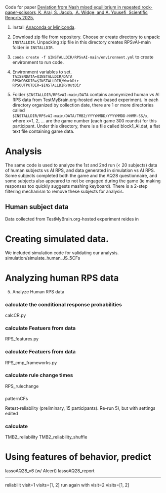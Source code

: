 
Code for paper [Deviation from Nash mixed equilibrium in repeated rock-paper-scissors, K. Arai, S. Jacob., A. Widge, and A. Yousefi, Scientific Reports 2025.](https://www.nature.com/articles/s41598-025-95444-6)

1)  Install [Anaconda or Miniconda](https://www.anaconda.com/docs/getting-started/miniconda/main).

2)  Download zip file from repository.
   Choose or create directory to unpack: `INSTALLDIR`.  Unpacking zip file in this directory creates RPSvAI-main folder in `INSTALLDIR`.

3)  `conda create -f $INSTALLDIR/RPSvAI-main/environment.yml` to create environment to run code.

4)  Environment variables to set.\
`TAISENDATA=$INSTALLDIR/DATA`\
`RPSWORKDIR=$INSTALLDIR/WorkDir`\
`RPSOUTPUTDIR=$INSTALLDIR/OutDir`

5)  Folder `$INSTALLDIR/RPSvAI-main/DATA` contains anonymized human vs AI RPS data from TestMyBrain.org-hosted web-based experiment.  In each directory organized by collection date, there are 1 or more directories called \
    `$INSTALLDIR/RPSvAI-main/DATA/TMB2/YYYYMMDD/YYYYMMDD-HHMM-SS/x`, \
    where x=1, 2, ... are the game number (each game 300 rounds) for this participant.  Under this directory, there is a file called block1_AI.dat, a flat text file containing game data.

#  Analysis
The same code is used to analyze the 1st and 2nd run (< 20 subjects) data of human subjects vs AI RPS, and data generated in simulation vs AI RPS.  Some subjects completed both the game and the AQ28 questionnaire, and some subjects also appeared to not be engaged during the game (ie making responses too quickly suggests mashing keyboard).  There is a 2-step filtering mechanism to remove these subjects for analysis.
##  Human subject data
Data collected from TestMyBrain.org-hosted experiment reides in 
#  Creating simulated data.
We included simulation code for validating our analysis.  
simulation/simulate_human_JS_5CFs

#  Analyzing human RPS data
5)  Analyze Human RPS data
### calculate the conditional response probabilities
calcCR.py
### calculate Featuers from data
RPS_features.py
### calculate Featuers from data
RPS_cmp_frameworks.py
### calculate rule change times
RPS_rulechange
### 
patternCFs

Retest-reliability  (preliminary, 15 participants).   Re-run 5), but with settings edited
###  calculate 
TMB2_reliability
TMB2_reliability_shuffle

#  Using features of behavior, predict
lassoAQ28_v6  (w/ AIcert)
lassoAQ28_report

----

reliabilit
visit=1
visits=[1, 2]
run again with
visit=2
visits=[1, 2]
